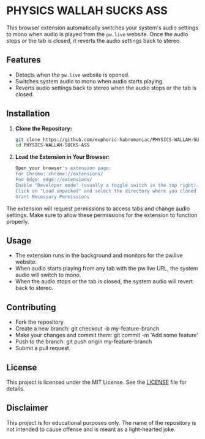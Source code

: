 # PHYSICS WALLAH SUCKS ASS

This browser extension automatically switches your system's audio settings to mono when audio is played from the `pw.live` website. Once the audio stops or the tab is closed, it reverts the audio settings back to stereo.

## Features

- Detects when the `pw.live` website is opened.
- Switches system audio to mono when audio starts playing.
- Reverts audio settings back to stereo when the audio stops or the tab is closed.

## Installation

1. **Clone the Repository:**
   ```sh
   git clone https://github.com/euphoric-habromaniac/PHYSICS-WALLAH-SUCKS-ASS.git
   cd PHYSICS-WALLAH-SUCKS-ASS
   ```
2. **Load the Extension in Your Browser:**

    ```sh
    Open your browser's extension page:
    For Chrome: chrome://extensions/
    For Edge: edge://extensions/
    Enable "Developer mode" (usually a toggle switch in the top right).
    Click on "Load unpacked" and select the directory where you cloned the repository.
    Grant Necessary Permissions
    ```

The extension will request permissions to access tabs and change audio settings. Make sure to allow these permissions for the extension to function properly.

## Usage
- The extension runs in the background and monitors for the pw.live website.
- When audio starts playing from any tab with the pw.live URL, the system audio will switch to mono.
- When the audio stops or the tab is closed, the system audio will revert back to stereo.

## Contributing
- Fork the repository.
- Create a new branch: git checkout -b my-feature-branch
- Make your changes and commit them: git commit -m 'Add some feature'
- Push to the branch: git push origin my-feature-branch
- Submit a pull request.

## License

This project is licensed under the MIT License. See the [LICENSE](LICENSE) file for details.

## Disclaimer

This project is for educational purposes only. The name of the repository is not intended to cause offense and is meant as a light-hearted joke.
